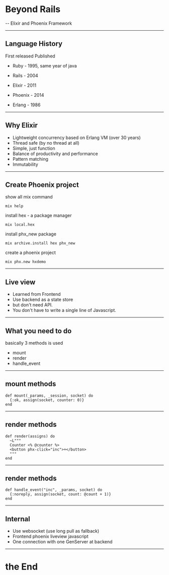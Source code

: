 # Beyond Rails

-- Elixir and Phoenix Framework


---

## Language History

First released Published

- Ruby - 1995, same year of java
- Rails - 2004

- Elixir - 2011
- Phoenix - 2014

- Erlang - 1986

---

## Why Elixir

- Lightweight concurrency based on Erlang VM (over 30 years)
- Thread safe (by no thread at all)
- Simple, just function
- Balance of productivity and performance
- Pattern matching
- Immutability

---

## Create Phoenix project

show all mix command

    mix help

install hex - a package manager

    mix local.hex

install phx_new package

    mix archive.install hex phx_new

create a phoenix project

    mix phx.new hxdemo


---

## Live view

- Learned from Frontend
- Use backend as a state store
- but don't need API.
- You don't have to write a single line of Javascript.

---

## What you need to do

basically 3 methods is used

- mount
- render
- handle_event

---

## mount methods

    def mount(_params, _session, socket) do
      {:ok, assign(socket, counter: 0)}
    end

---

## render methods

    def render(assigns) do
      ~L"""
      Counter <% @counter %>
      <button phx-click="inc">+</button>
      """
    end

---

## render methods

    def handle_event("inc", _params, socket) do
      {:noreply, assign(socket, count: @count + 1)}
    end

---

## Internal

- Use websocket (use long pull as fallback)
- Frontend phoenix liveview javascript
- One connection with one GenServer at backend

---

# the End
